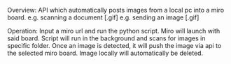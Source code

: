 Overview:
API which automatically posts images from a local pc into a miro board.
e.g. scanning a document
[.gif]
e.g. sending an image
[.gif]

Operation:
Input a miro url and run the python script.
Miro will launch with said board.
Script will run in the background and scans for images in specific folder.
Once an image is detected, it will push the image via api to the selected miro board.
Image locally will automatically be deleted.
